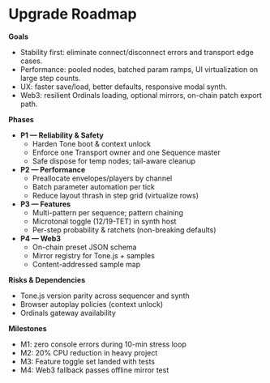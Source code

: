 
# Upgrade Roadmap

**Goals**
- Stability first: eliminate connect/disconnect errors and transport edge cases.
- Performance: pooled nodes, batched param ramps, UI virtualization on large step counts.
- UX: faster save/load, better defaults, responsive modal synth.
- Web3: resilient Ordinals loading, optional mirrors, on-chain patch export path.

**Phases**
- **P1 — Reliability & Safety**
  - Harden Tone boot & context unlock
  - Enforce one Transport owner and one Sequence master
  - Safe dispose for temp nodes; tail-aware cleanup
- **P2 — Performance**
  - Preallocate envelopes/players by channel
  - Batch parameter automation per tick
  - Reduce layout thrash in step grid (virtualize rows)
- **P3 — Features**
  - Multi-pattern per sequence; pattern chaining
  - Microtonal toggle (12/19-TET) in synth host
  - Per-step probability & ratchets (non-breaking defaults)
- **P4 — Web3**
  - On-chain preset JSON schema
  - Mirror registry for Tone.js + samples
  - Content-addressed sample map

**Risks & Dependencies**
- Tone.js version parity across sequencer and synth
- Browser autoplay policies (context unlock)
- Ordinals gateway availability

**Milestones**
- M1: zero console errors during 10-min stress loop
- M2: 20% CPU reduction in heavy project
- M3: Feature toggle set landed with tests
- M4: Web3 fallback passes offline mirror test
